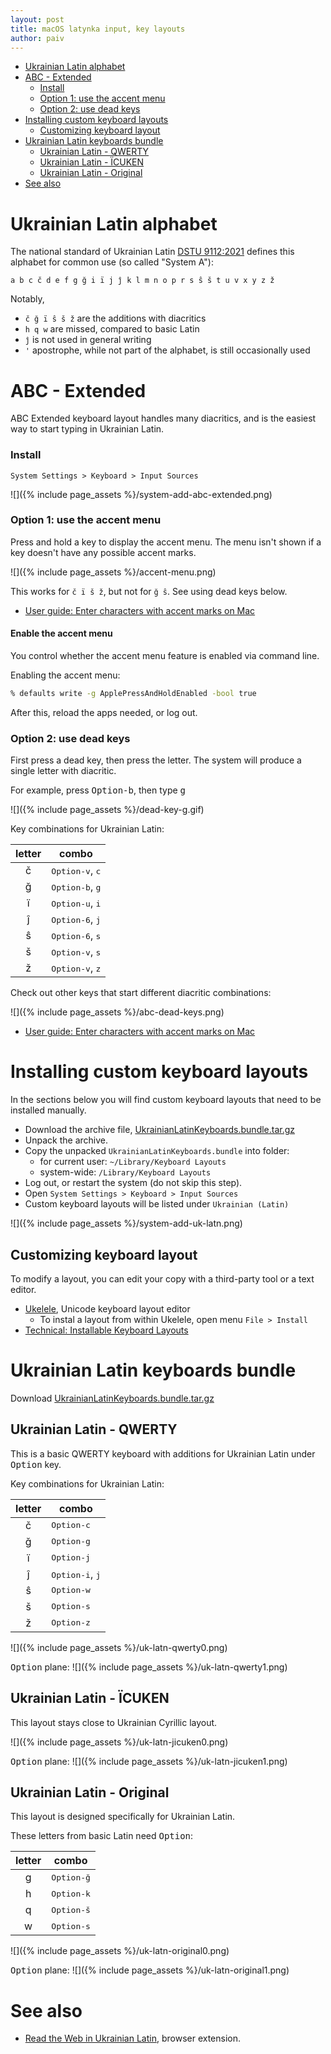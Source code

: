 ```yaml
---
layout: post
title: macOS latynka input, key layouts
author: paiv
---
```


* [Ukrainian Latin alphabet](#ukrainian-latin-alphabet)
* [ABC - Extended](#abc---extended)
    * [Install](#install)
    * [Option 1: use the accent menu](#option-1-use-the-accent-menu)
    * [Option 2: use dead keys](#option-2-use-dead-keys)
* [Installing custom keyboard layouts](#installing-custom-keyboard-layouts)
  * [Customizing keyboard layout](#customizing-keyboard-layout)
* [Ukrainian Latin keyboards bundle](#ukrainian-latin-keyboards-bundle)
  * [Ukrainian Latin - QWERTY](#ukrainian-latin---qwerty)
  * [Ukrainian Latin - ÏCUKEN](#ukrainian-latin---ïcuken)
  * [Ukrainian Latin - Original](#ukrainian-latin---original)
* [See also](#see-also)


# Ukrainian Latin alphabet

The national standard of Ukrainian Latin [DSTU 9112:2021](https://uk.wikipedia.org/wiki/ДСТУ_9112:2021)
defines this alphabet for common use (so called "System A"):

`a b c č d e f g ğ i ï j ĵ k l m n o p r s ŝ š t u v x y z ž`

Notably,
- `č ğ ï ŝ š ž` are the additions with diacritics
- `h q w` are missed, compared to basic Latin
- `ĵ` is not used in general writing
- `'` apostrophe, while not part of the alphabet, is still occasionally used


# ABC - Extended

ABC Extended keyboard layout handles many diacritics, and is the easiest way to start typing in Ukrainian Latin.


### Install
`System Settings > Keyboard > Input Sources`

![]({% include page_assets %}/system-add-abc-extended.png)


### Option 1: use the accent menu

Press and hold a key to display the accent menu. The menu isn't shown if a key doesn't have any possible accent marks.

![]({% include page_assets %}/accent-menu.png)

This works for `č ï š ž`, but not for `ğ ŝ`. See using dead keys below.

- [User guide: Enter characters with accent marks on Mac](https://support.apple.com/guide/mac-help/mh27474/mac)

#### Enable the accent menu

You control whether the accent menu feature is enabled via command line.

Enabling the accent menu:
```sh
% defaults write -g ApplePressAndHoldEnabled -bool true
```

After this, reload the apps needed, or log out.


### Option 2: use dead keys

First press a dead key, then press the letter. The system will produce a single letter with diacritic.

For example, press <kbd>Option-b</kbd>, then type <kbd>g</kbd>

![]({% include page_assets %}/dead-key-g.gif)

Key combinations for Ukrainian Latin:

| letter | combo |
|:------:|-------|
| č | <kbd>Option-v</kbd>, <kbd>c</kbd> |
| ğ | <kbd>Option-b</kbd>, <kbd>g</kbd> |
| ï | <kbd>Option-u</kbd>, <kbd>i</kbd> |
| ĵ | <kbd>Option-6</kbd>, <kbd>j</kbd> |
| ŝ | <kbd>Option-6</kbd>, <kbd>s</kbd> |
| š | <kbd>Option-v</kbd>, <kbd>s</kbd> |
| ž | <kbd>Option-v</kbd>, <kbd>z</kbd> |

Check out other keys that start different diacritic combinations:

![]({% include page_assets %}/abc-dead-keys.png)

- [User guide: Enter characters with accent marks on Mac](https://support.apple.com/guide/mac-help/mh27474/mac)


# Installing custom keyboard layouts

In the sections below you will find custom keyboard layouts that need to be installed manually.
- Download the archive file, [UkrainianLatinKeyboards.bundle.tar.gz][DOWN-B]
- Unpack the archive.
- Copy the unpacked `UkrainianLatinKeyboards.bundle` into folder:
  - for current user: `~/Library/Keyboard Layouts`
  - system-wide: `/Library/Keyboard Layouts`
- Log out, or restart the system (do not skip this step).
- Open `System Settings > Keyboard > Input Sources`
- Custom keyboard layouts will be listed under `Ukrainian (Latin)`

![]({% include page_assets %}/system-add-uk-latn.png)


## Customizing keyboard layout

To modify a layout, you can edit your copy with a third-party tool or a text editor.

- [Ukelele](https://software.sil.org/ukelele/), Unicode keyboard layout editor
  - To instal a layout from within Ukelele, open menu `File > Install`
- [Technical: Installable Keyboard Layouts](https://developer.apple.com/library/archive/technotes/tn2056/_index.html)


# Ukrainian Latin keyboards bundle

Download [UkrainianLatinKeyboards.bundle.tar.gz][DOWN-B]

[DOWN-B]: https://github.com/paiv/latynka-keyboard/releases/download/1.0.0/UkrainianLatinKeyboards.bundle.tar.gz


## Ukrainian Latin - QWERTY

This is a basic QWERTY keyboard with additions for Ukrainian Latin under <kbd>Option</kbd> key.

Key combinations for Ukrainian Latin:

| letter | combo |
|:------:|-------|
| č | <kbd>Option-c</kbd> |
| ğ | <kbd>Option-g</kbd> |
| ï | <kbd>Option-j</kbd> |
| ĵ | <kbd>Option-i</kbd>, <kbd>j</kbd> |
| ŝ | <kbd>Option-w</kbd> |
| š | <kbd>Option-s</kbd> |
| ž | <kbd>Option-z</kbd> |

![]({% include page_assets %}/uk-latn-qwerty0.png)

<kbd>Option</kbd> plane:
![]({% include page_assets %}/uk-latn-qwerty1.png)


## Ukrainian Latin - ÏCUKEN

This layout stays close to Ukrainian Cyrillic layout.

![]({% include page_assets %}/uk-latn-jicuken0.png)

<kbd>Option</kbd> plane:
![]({% include page_assets %}/uk-latn-jicuken1.png)


## Ukrainian Latin - Original

This layout is designed specifically for Ukrainian Latin.

These letters from basic Latin need <kbd>Option</kbd>:

| letter | combo |
|:------:|-------|
| g | <kbd>Option-ğ</kbd> |
| h | <kbd>Option-k</kbd> |
| q | <kbd>Option-š</kbd> |
| w | <kbd>Option-s</kbd> |

![]({% include page_assets %}/uk-latn-original0.png)

<kbd>Option</kbd> plane:
![]({% include page_assets %}/uk-latn-original1.png)


# See also

- [Read the Web in Ukrainian Latin](https://paiv.github.io/latynka/en/), browser extension.
